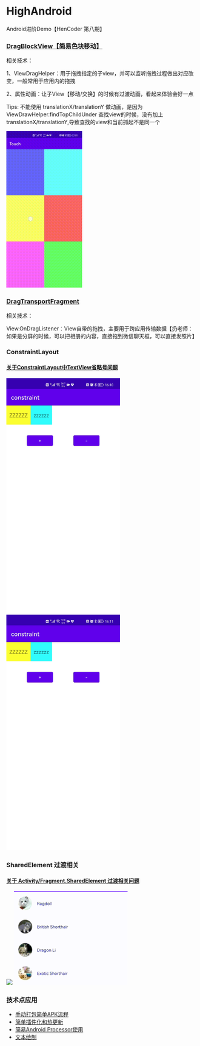 # HighAndroid
Android进阶Demo【HenCoder 第八期】


### [DragBlockView【简易色块移动】](touch/src/main/java/com/zxj/touch/drag/DragBlockView.kt)
</p>
相关技术：</p>
    1、ViewDragHelper：用于拖拽指定的子view，并可以监听拖拽过程做出对应改变，一般常用于应用内的拖拽</p>
    2、属性动画：让子View【移动/交换】的时候有过渡动画，看起来体验会好一点</p>
<p>Tips: 不能使用 translationX/translationY 做动画，是因为 ViewDrawHelper.findTopChildUnder 查找view的时候，没有加上translationX/translationY,导致查找的view和当前抓起不是同一个<p/>
<img src='https://github.com/XJChou/HighAndroid/blob/master/touch/src/main/assets/DragHelper.gif'/>
</p>

<h3><a href='https://github.com/XJChou/HighAndroid/blob/master/touch/src/main/java/com/zxj/touch/drag/fragment/DragTransportFragment.kt'>DragTransportFragment</a></h3>
</p>
相关技术：</p>
    View.OnDragListener：View自带的拖拽，主要用于跨应用传输数据【扔老师：如果是分屏的时候，可以把相册的内容，直接拖到微信聊天框，可以直接发照片】 </p>

### ConstraintLayout
</p>
<h4><a href='https://github.com/XJChou/HighAndroid/blob/master/constraint/README.md'>关于ConstraintLayout中TextView省略号问题</a></h4>
<div>
    <img width="300px" src='https://github.com/XJChou/HighAndroid/blob/master/constraint/images/Constraint_validate.gif'/>
    <img width="300px" src='https://github.com/XJChou/HighAndroid/blob/master/constraint/images/Constraint_invalidate.gif'/>
</div>

### SharedElement 过渡相关
#### [关于 Activity/Fragment.SharedElement 过渡相关问题](fragment)
<div>
    <img width="300px" src='./fragment/images/Fragment_invalid_shared_element_resize.gif'/>
    <img width="300px" src='./fragment/images/Fragment_valid_shared_element resize.gif'/>
</div>

### 技术点应用
* [手动打包简单APK流程](buildapk)
* [简单插件化和热更新](component)
* [简易Android Processor使用](butterknife)
* [文本绘制](text)
